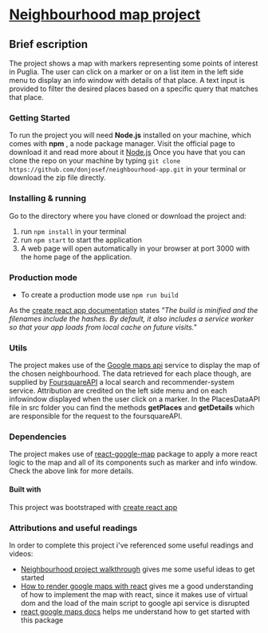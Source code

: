 # [Neighbourhood map project](http://donjosef.github.io/React-neighbourhood-map)

## Brief escription

The project shows a map with markers representing some points of interest in Puglia. The user can click on a marker or on a list item in the left side menu to display an info window with details of that place. A text input is provided to filter the desired places based on a specific query that matches that place.

### Getting Started

To run the project you will need **Node.js** installed on your machine, which comes with **npm** , a node package manager. 
Visit the official page to download it and read more about it [Node.js](https://nodejs.org/it/)
Once you have that you can clone the repo on your machine by typing `git clone https://github.com/donjosef/neighbourhood-app.git` in your terminal or download the zip file directly.

### Installing & running

Go to the directory where you have cloned or download the project and: 

1. run `npm install` in your terminal
2. run `npm start` to start the application
3. A web page will open automatically in your browser at port 3000 with the home page of the application.

### Production mode

* To create a production mode use `npm run build`

As the [create react app documentation](https://github.com/facebook/create-react-app#npm-run-build-or-yarn-build) states *"The build is minified and the filenames include the hashes.
By default, it also includes a service worker so that your app loads from local cache on future visits."*



### Utils

The project makes use of the [Google maps api](https://developers.google.com/maps/documentation/javascript/tutorial) service to display the map of the chosen neighbourhood.
The data retrieved for each place though, are supplied by [FoursquareAPI](https://developer.foursquare.com/) a local search and recommender-system service. Attribution are credited on the left side menu and on each infowindow displayed when the user click on a marker.
In the PlacesDataAPI file in src folder you can find the methods **getPlaces** and **getDetails** which are responsible for the request to the foursquareAPI.

### Dependencies

The project makes use of [react-google-map](https://www.npmjs.com/package/react-google-maps) package to apply a more react logic to the map and all of its components such as marker and info window. Check the above link for more details.

#### Built with

This project was bootstraped with [create react app](https://github.com/facebook/create-react-app)

### Attributions and useful readings

In order to complete this project i've referenced some useful readings and videos:

* [Neighbourhood project walkthrough](https://www.youtube.com/watch?v=Uw5Ij56RhME&t=10296s) gives me some useful ideas to get started
* [How to render google maps with react](https://www.klaasnotfound.com/2016/11/06/making-google-maps-work-with-react/) gives me a good understanding of how to implement the map with react, since it makes use of virtual dom and the load of the main script to google api service is disrupted
* [react google maps docs](https://tomchentw.github.io/react-google-maps/#introduction) helps me understand how to get started with this package











